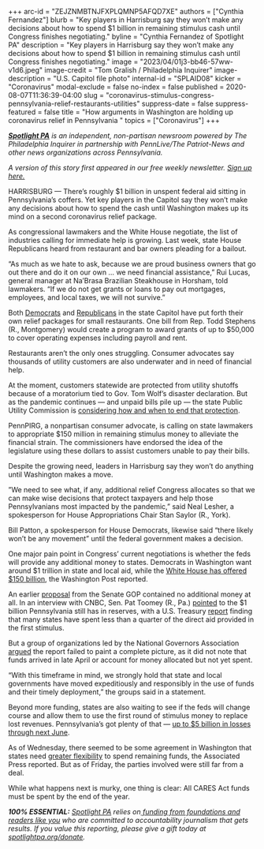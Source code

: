 +++
arc-id = "ZEJZNMBTNJFXPLQMNP5AFQD7XE"
authors = ["Cynthia Fernandez"]
blurb = "Key players in Harrisburg say they won’t make any decisions about how to spend $1 billion in remaining stimulus cash until Congress finishes negotiating."
byline = "Cynthia Fernandez of Spotlight PA"
description = "Key players in Harrisburg say they won’t make any decisions about how to spend $1 billion in remaining stimulus cash until Congress finishes negotiating."
image = "2023/04/01j3-bb46-57ww-v1d6.jpeg"
image-credit = "Tom Gralish / Philadelphia Inquirer"
image-description = "U.S. Capitol file photo"
internal-id = "SPLAID08"
kicker = "Coronavirus"
modal-exclude = false
no-index = false
published = 2020-08-07T11:36:39-04:00
slug = "coronavirus-stimulus-congress-pennsylvania-relief-restaurants-utilities"
suppress-date = false
suppress-featured = false
title = "How arguments in Washington are holding up coronavirus relief in Pennsylvania  "
topics = ["Coronavirus"]
+++

<a href="https://www.spotlightpa.org/"><i><b>Spotlight PA</b></i></a><i> is an independent, non-partisan newsroom powered by The Philadelphia Inquirer in partnership with PennLive/The Patriot-News and other news organizations across Pennsylvania.</i>

<i>A version of this story first appeared in our free weekly newsletter. </i><a href="https://www.spotlightpa.org/newsletters"><i>Sign up here.</i></a>

HARRISBURG — There’s roughly $1 billion in unspent federal aid sitting in Pennsylvania’s coffers. Yet key players in the Capitol say they won’t make any decisions about how to spend the cash until Washington makes up its mind on a second coronavirus relief package. 

As congressional lawmakers and the White House negotiate, the list of industries calling for immediate help is growing. Last week, state House Republicans heard from restaurant and bar owners pleading for a bailout.

“As much as we hate to ask, because we are proud business owners that go out there and do it on our own … we need financial assistance,” Rui Lucas, general manager at Na’Brasa Brazilian Steakhouse in Horsham, told lawmakers. “If we do not get grants or loans to pay out mortgages, employees, and local taxes, we will not survive.”

Both <a href="https://pahouse.com/InTheNews/NewsRelease/?id=115914">Democrats</a> and <a href="https://www.legis.state.pa.us/cfdocs/billinfo/BillInfo.cfm?syear=2019&sind=0&body=H&type=B&bn=2615">Republicans</a> in the state Capitol have put forth their own relief packages for small restaurants. One bill from Rep. Todd Stephens (R., Montgomery) would create a program to award grants of up to $50,000 to cover operating expenses including payroll and rent.

Restaurants aren’t the only ones struggling. Consumer advocates say thousands of utility customers are also underwater and in need of financial help.

<script src="https://www.spotlightpa.org/embed.js" async></script><div data-spl-embed-version="1" data-spl-src="https://www.spotlightpa.org/embeds/donate/"></div>

At the moment, customers statewide are protected from utility shutoffs because of a moratorium tied to Gov. Tom Wolf’s disaster declaration. But as the pandemic continues — and unpaid bills pile up — the state Public Utility Commission is <a href="https://www.spotlightpa.org/news/2020/07/pennsylvania-utility-shutoffs-financial-assistance-electric-gas-bills/" target=_blank>considering how and when to end that protection</a>.

PennPIRG, a nonpartisan consumer advocate, is calling on state lawmakers to appropriate $150 million in remaining stimulus money to alleviate the financial strain. The commissioners have endorsed the idea of the legislature using these dollars to assist customers unable to pay their bills.

Despite the growing need, leaders in Harrisburg say they won’t do anything until Washington makes a move.

”We need to see what, if any, additional relief Congress allocates so that we can make wise decisions that protect taxpayers and help those Pennsylvanians most impacted by the pandemic,” said Neal Lesher, a spokesperson for House Appropriations Chair Stan Saylor (R., York).

Bill Patton, a spokesperson for House Democrats, likewise said “there likely won’t be any movement” until the federal government makes a decision.

One major pain point in Congress’ current negotiations is whether the feds will provide any additional money to states. Democrats in Washington want around $1 trillion in state and local aid, while the <a href="https://www.washingtonpost.com/us-policy/2020/08/06/congress-coronavirus-stimulus-trump/" target=_blank>White House has offered $150 billion</a>, the Washington Post reported.

An earlier <a href="https://www.washingtonpost.com/business/2020/07/27/senate-coronavirus-legislation-heals-act/" target=_blank>proposal</a> from the Senate GOP contained no additional money at all. In an interview with CNBC, Sen. Pat Toomey (R., Pa.) <a href="https://www.cnbc.com/video/2020/07/28/sen-pat-toomey-gop-will-be-divided-in-negotiations-for-next-round-of-stimulus.html" target=_blank>pointed</a> to the $1 billion Pennsylvania still has in reserves, with a U.S. Treasury <a href="https://home.treasury.gov/system/files/136/Interim-Report-of-Costs-Incurred-by-State-and-Local-Recipients-through-June-30.pdf" target=_blank>report</a> finding that many states have spent less than a quarter of the direct aid provided in the first stimulus.

<script src="https://www.spotlightpa.org/embed.js" async></script><div data-spl-embed-version="1" data-spl-src="https://www.spotlightpa.org/embeds/newsletter/"></div>


But a group of organizations led by the National Governors Association <a href="https://www.nga.org/news/press-releases/recent-treasury-report-fails-to-account-for-allocated-coronavirus-relief-funds-as-the-country-faces-historic-drop-in-gdp-and-record-unemployment/" target=_blank>argued</a> the report failed to paint a complete picture, as it did not note that funds arrived in late April or account for money allocated but not yet spent.

“With this timeframe in mind, we strongly hold that state and local governments have moved expeditiously and responsibly in the use of funds and their timely deployment,” the groups said in a statement.

Beyond more funding, states are also waiting to see if the feds will change course and allow them to use the first round of stimulus money to replace lost revenues. Pennsylvania’s got plenty of that — <a href="https://www.spotlightpa.org/news/2020/08/pennsylvania-revenue-july-budget-deficit-coronavirus/">up to $5 billion in losses through next June</a>.

As of Wednesday, there seemed to be some agreement in Washington that states need <a href="https://apnews.com/c0d16cec510b23b0d6d02797d904c4d1">greater flexibility</a> to spend remaining funds, the Associated Press reported. But as of Friday, the parties involved were still far from a deal.

While what happens next is murky, one thing is clear: All CARES Act funds must be spent by the end of the year.

<i><b>100% ESSENTIAL:</b></i> <a href="https://www.spotlightpa.org/"><i>Spotlight PA</i></a><i> relies on</i><a href="https://www.spotlightpa.org/support"><i> funding from foundations and readers like you</i></a><i> who are committed to accountability journalism that gets results. If you value this reporting, please give a gift today at </i><a href="http://spotlightpa.org/donate"><i>spotlightpa.org/donate</i></a><i>.</i>

<script src="https://www.spotlightpa.org/embed.js" async></script><div data-spl-embed-version="1" data-spl-src="https://www.spotlightpa.org/embeds/tips/?tip_text=Do%20you%20have%20a%20tip%20about%20%3Cb%3Ehow%20Pa.'s%20government%20is%20responding%20to%20the%20coronavirus%3C%2Fb%3E%3F%20Tell%20us."></div>

